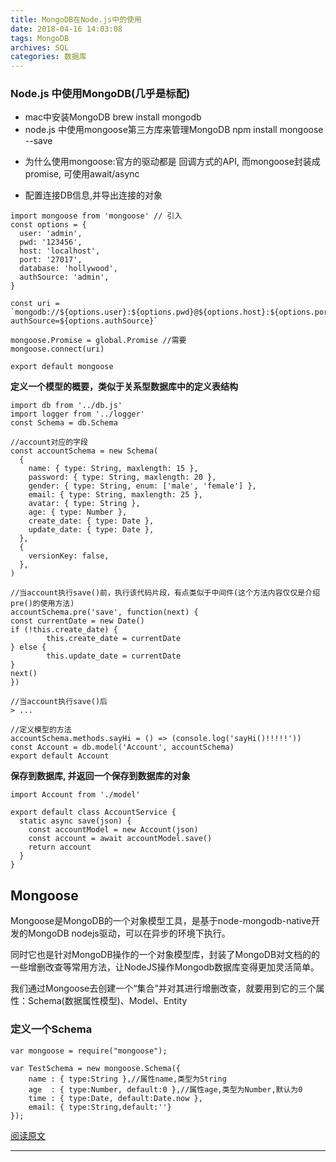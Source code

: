 ```yaml
---
title: MongoDB在Node.js中的使用
date: 2018-04-16 14:03:08
tags: MongoDB
archives: SQL
categories: 数据库
---
```

### Node.js 中使用MongoDB(几乎是标配)
+ mac中安装MongoDB
brew install mongodb
+ node.js 中使用mongoose第三方库来管理MongoDB
npm install mongoose --save
- 为什么使用mongoose:官方的驱动都是 回调方式的API, 而mongoose封装成promise, 可使用await/async

* 配置连接DB信息,并导出连接的对象
````
import mongoose from 'mongoose' // 引入
const options = {
  user: 'admin',
  pwd: '123456',
  host: 'localhost',
  port: '27017',
  database: 'hollywood',
  authSource: 'admin',
}

const uri = `mongodb://${options.user}:${options.pwd}@${options.host}:${options.port}/${options.database}?authSource=${options.authSource}`

mongoose.Promise = global.Promise //需要
mongoose.connect(uri)

export default mongoose
````

**定义一个模型的概要，类似于关系型数据库中的定义表结构**

````
import db from '../db.js'
import logger from '../logger'
const Schema = db.Schema

//account对应的字段
const accountSchema = new Schema(
  {
    name: { type: String, maxlength: 15 },
    password: { type: String, maxlength: 20 },
    gender: { type: String, enum: ['male', 'female'] },
    email: { type: String, maxlength: 25 },
    avatar: { type: String },
    age: { type: Number },
    create_date: { type: Date },
    update_date: { type: Date },
  },
  {
    versionKey: false,
  },
)

//当account执行save()前，执行该代码片段，有点类似于中间件(这个方法内容仅仅是介绍pre()的使用方法)
accountSchema.pre('save', function(next) {
const currentDate = new Date()
if (!this.create_date) {
        this.create_date = currentDate
} else {
        this.update_date = currentDate
}
next()
})

//当account执行save()后
> ...

//定义模型的方法
accountSchema.methods.sayHi = () => (console.log('sayHi()!!!!!'))
const Account = db.model('Account', accountSchema)
export default Account

````
**保存到数据库, 并返回一个保存到数据库的对象**

````
import Account from './model'

export default class AccountService {
  static async save(json) {
    const accountModel = new Account(json)
    const account = await accountModel.save()
    return account
  }
}
````

## Mongoose
Mongoose是MongoDB的一个对象模型工具，是基于node-mongodb-native开发的MongoDB nodejs驱动，可以在异步的环境下执行。

同时它也是针对MongoDB操作的一个对象模型库，封装了MongoDB对文档的的一些增删改查等常用方法，让NodeJS操作Mongodb数据库变得更加灵活简单。

我们通过Mongoose去创建一个“集合”并对其进行增删改查，就要用到它的三个属性：Schema(数据属性模型)、Model、Entity

### 定义一个Schema
````
var mongoose = require("mongoose");
 
var TestSchema = new mongoose.Schema({
    name : { type:String },//属性name,类型为String
    age  : { type:Number, default:0 },//属性age,类型为Number,默认为0
    time : { type:Date, default:Date.now },
    email: { type:String,default:''}
});
````
[阅读原文](https://www.cnblogs.com/Leo_wl/p/4361289.html)

---